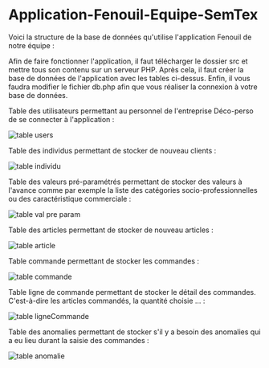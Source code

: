 # Application-Fenouil-Equipe-SemTex

Voici la structure de la base de données qu'utilise l'application Fenouil de notre équipe : 

Afin de faire fonctionner l'application, il faut télécharger le dossier src et mettre tous son contenu sur un serveur PHP. Après cela, il faut créer la base de données de l'application avec les tables ci-dessus. Enfin, il vous faudra modifier le fichier db.php afin que vous réaliser la connexion à votre base de données.

Table des utilisateurs permettant au personnel de l'entreprise Déco-perso de se connecter à l'application :

![table users](https://user-images.githubusercontent.com/56388586/111064909-20da6f80-84b7-11eb-88d3-ec8aa90774fc.png)

Table des individus permettant de stocker de nouveau clients : 

![table individu](https://user-images.githubusercontent.com/56388586/111064906-2041d900-84b7-11eb-8425-1d075018c08c.png)

Table des valeurs pré-paramétrés permettant de stocker des valeurs à l'avance comme par exemple la liste des catégories socio-professionnelles ou des caractéristique commerciale :

![table val pre param](https://user-images.githubusercontent.com/56388586/111064910-20da6f80-84b7-11eb-9995-53b31507cd82.png)

Table des articles permettant de stocker de nouveau articles :

![table article](https://user-images.githubusercontent.com/56388586/111064904-1fa94280-84b7-11eb-8b24-8310e7052bbd.png)

Table commande permettant de stocker les commandes :

![table commande](https://user-images.githubusercontent.com/56388586/111064905-2041d900-84b7-11eb-9bce-4628ac7200cd.png)

Table ligne de commande permettant de stocker le détail des commandes. C'est-à-dire les articles commandés, la quantité choisie ... :

![table ligneCommande](https://user-images.githubusercontent.com/56388586/111064908-2041d900-84b7-11eb-87e7-24efea75712a.png)

Table des anomalies permettant de stocker s'il y a besoin des anomalies qui a eu lieu durant la saisie des commandes : 

![table anomalie](https://user-images.githubusercontent.com/56388586/111064903-1fa94280-84b7-11eb-8013-4131d5471576.png)

